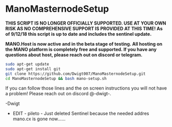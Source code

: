 # ManoMasternodeSetup

**THIS SCRIPT IS NO LONGER OFFICIALLY SUPPORTED. USE AT YOUR OWN RISK AS NO COMPREHENSIVE SUPPORT IS PROVIDED AT THIS TIME! As of 9/12/18 this script is up to date and includes the sentinel update.**

**MANO.Host is now active and in the beta stage of testing. All hosting on the MANO platform is completely free and supported. If you have any questions about host, please reach out on discord or telegram.**

```bash 
sudo apt-get update
sudo apt-get install git
git clone https://github.com/Dwigt007/ManoMasternodeSetup.git
cd ManoMasternodeSetup && bash mano-setup.sh

```
If you can follow those lines and the on screen instructions you will not have a problem! Please reach out on discord @-dwigt-.

-Dwigt






- EDIT - pileto - Just deleted Sentinel because the needed addres mano.cx is gone now......
